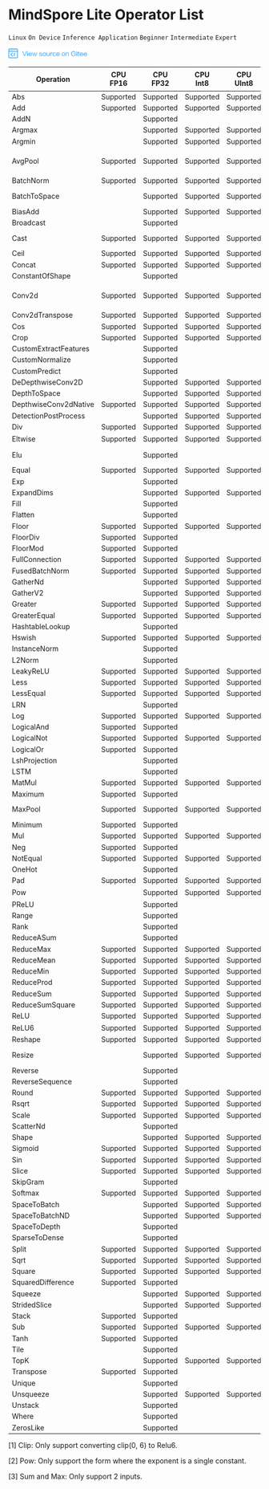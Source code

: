 # MindSpore Lite Operator List

`Linux` `On Device` `Inference Application` `Beginner` `Intermediate` `Expert`

<a href="https://gitee.com/mindspore/docs/blob/master/docs/note/source_en/operator_list_lite.md" target="_blank"><img src="./_static/logo_source.png"></a>

| Operation             | CPU<br/>FP16 | CPU<br/>FP32 | CPU<br/>Int8 | CPU<br/>UInt8 | GPU<br/>FP16 | GPU<br/>FP32 | NPU       | 支持的Tensorflow<br/>Lite算子   | 支持的Caffe<br/>Lite算子 | 支持的Onnx<br/>Lite算子                         |
| --------------------- | ------------ | ------------ | ------------ | ------------- | ------------ | ------------ | --------- | ------------------------------- | ------------------------ | ----------------------------------------------- |
| Abs                   | Supported    | Supported    | Supported    | Supported     | Supported    | Supported    | Supported | Abs                             |                          | Abs                                             |
| Add                   | Supported    | Supported    | Supported    | Supported     | Supported    | Supported    | Supported | Add                             |                          | Add, Int8Add                                    |
| AddN                  |              | Supported    |              |               |              |              |           | AddN                            |                          |                                                 |
| Argmax                |              | Supported    | Supported    | Supported     | Supported    | Supported    |           | Argmax                          | ArgMax                   | ArgMax                                          |
| Argmin                |              | Supported    | Supported    | Supported     | Supported    | Supported    |           | Argmin                          |                          |                                                 |
| AvgPool               | Supported    | Supported    | Supported    | Supported     | Supported    | Supported    | Supported | MeanPooling                     | Pooling                  | AveragePool, GlobalAveragePool, Int8AveragePool |
| BatchNorm             | Supported    | Supported    | Supported    | Supported     | Supported    | Supported    |           |                                 | BatchNorm                | BatchNormalization                              |
| BatchToSpace          |              | Supported    | Supported    | Supported     | Supported    | Supported    |           | BatchToSpace, BatchToSpaceND    |                          |                                                 |
| BiasAdd               |              | Supported    | Supported    | Supported     | Supported    | Supported    |           |                                 |                          | BiasAdd                                         |
| Broadcast             |              | Supported    |              |               |              |              |           | BroadcastTo                     |                          | Expand                                          |
| Cast                  | Supported    | Supported    | Supported    | Supported     | Supported    | Supported    | Supported | Cast, QUANTIZE, DEQUANTIZE      |                          | Cast                                            |
| Ceil                  | Supported    | Supported    | Supported    | Supported     | Supported    | Supported    | Supported | Ceil                            |                          | Ceil                                            |
| Concat                | Supported    | Supported    | Supported    | Supported     | Supported    | Supported    | Supported | Concat                          | Concat                   | Concat                                          |
| ConstantOfShape       |              | Supported    |              |               |              |              |           |                                 |                          | ConstantOfShape                                 |
| Conv2d                | Supported    | Supported    | Supported    | Supported     | Supported    | Supported    | Supported | Conv2D                          | Convolution              | Conv, Int8Conv, ConvRelu, Int8ConvRelu          |
| Conv2dTranspose       | Supported    | Supported    | Supported    | Supported     | Supported    | Supported    | Supported | DeConv2D                        | Deconvolution            | ConvTranspose                                   |
| Cos                   | Supported    | Supported    | Supported    | Supported     | Supported    | Supported    | Supported | Cos                             |                          | Cos                                             |
| Crop                  | Supported    | Supported    | Supported    | Supported     |              |              |           |                                 | Crop                     |                                                 |
| CustomExtractFeatures |              | Supported    |              |               |              |              |           | ExtractFeatures                 |                          |                                                 |
| CustomNormalize       |              | Supported    |              |               |              |              |           | Normalize                       |                          |                                                 |
| CustomPredict         |              | Supported    |              |               |              |              |           | Predict                         |                          |                                                 |
| DeDepthwiseConv2D     |              | Supported    | Supported    | Supported     |              |              |           |                                 | Deconvolution            |                                                 |
| DepthToSpace          |              | Supported    | Supported    | Supported     | Supported    | Supported    |           | DepthToSpace                    |                          | DepthToSpace                                    |
| DepthwiseConv2dNative | Supported    | Supported    | Supported    | Supported     | Supported    | Supported    | Supported | DepthwiseConv2D                 | Convolution              |                                                 |
| DetectionPostProcess  |              | Supported    | Supported    | Supported     |              |              |           | Custom                          |                          |                                                 |
| Div                   | Supported    | Supported    | Supported    | Supported     | Supported    | Supported    | Supported | Div, RealDiv                    |                          | Div                                             |
| Eltwise               | Supported    | Supported    | Supported    | Supported     | Supported    | Supported    | Supported |                                 | Eltwise                  | Sum, Max<sup>[3]</sup>                          |
| Elu                   |              | Supported    |              |               |              |              |           |                                 | Elu                      | Elu, NonMaxSuppression                          |
| Equal                 | Supported    | Supported    | Supported    | Supported     | Supported    | Supported    | Supported | Equal                           |                          | Equal                                           |
| Exp                   |              | Supported    |              |               | Supported    | Supported    |           | Exp                             | Exp                      | Exp                                             |
| ExpandDims            |              | Supported    | Supported    | Supported     |              |              |           | ExpandDims                      |                          |                                                 |
| Fill                  |              | Supported    |              |               |              |              |           | Fill                            |                          |                                                 |
| Flatten               |              | Supported    |              |               |              |              |           |                                 | Flatten                  |                                                 |
| Floor                 | Supported    | Supported    | Supported    | Supported     | Supported    | Supported    | Supported | flOOR                           |                          | Floor                                           |
| FloorDiv              | Supported    | Supported    |              |               | Supported    | Supported    | Supported | FloorDiv                        |                          |                                                 |
| FloorMod              | Supported    | Supported    |              |               | Supported    | Supported    | Supported | FloorMod                        |                          |                                                 |
| FullConnection        | Supported    | Supported    | Supported    | Supported     | Supported    | Supported    |           | FullyConnected                  | InnerProduct             |                                                 |
| FusedBatchNorm        | Supported    | Supported    | Supported    | Supported     |              |              | Supported | FusedBatchNorm                  |                          |                                                 |
| GatherNd              |              | Supported    | Supported    | Supported     | Supported    | Supported    |           | GatherND                        |                          |                                                 |
| GatherV2              |              | Supported    | Supported    | Supported     | Supported    | Supported    |           | Gather                          |                          | Gather                                          |
| Greater               | Supported    | Supported    | Supported    | Supported     | Supported    | Supported    | Supported | Greater                         |                          | Greater                                         |
| GreaterEqual          | Supported    | Supported    | Supported    | Supported     | Supported    | Supported    | Supported | GreaterEqual                    |                          |                                                 |
| HashtableLookup       |              | Supported    |              |               |              |              |           | HashtableLookup                 |                          |                                                 |
| Hswish                | Supported    | Supported    | Supported    | Supported     | Supported    | Supported    | Supported | HardSwish                       |                          |                                                 |
| InstanceNorm          |              | Supported    |              |               |              |              |           | InstanceNorm                    |                          |                                                 |
| L2Norm                |              | Supported    |              |               |              |              |           | L2_NORMALIZATION                |                          |                                                 |
| LeakyReLU             | Supported    | Supported    | Supported    | Supported     | Supported    | Supported    | Supported | LeakyRelu                       |                          | LeakyRelu                                       |
| Less                  | Supported    | Supported    | Supported    | Supported     | Supported    | Supported    | Supported | Less                            |                          | Less                                            |
| LessEqual             | Supported    | Supported    | Supported    | Supported     | Supported    | Supported    | Supported | LessEqual                       |                          |                                                 |
| LRN                   |              | Supported    |              |               |              |              |           | LocalResponseNorm               |                          | Lrn, LRN                                        |
| Log                   | Supported    | Supported    | Supported    | Supported     | Supported    | Supported    | Supported | Log                             |                          | Log                                             |
| LogicalAnd            | Supported    | Supported    |              |               | Supported    | Supported    | Supported | LogicalAnd                      |                          | And                                             |
| LogicalNot            | Supported    | Supported    | Supported    | Supported     | Supported    | Supported    | Supported | LogicalNot                      |                          | Not                                             |
| LogicalOr             | Supported    | Supported    |              |               | Supported    | Supported    | Supported | LogicalOr                       |                          | Or                                              |
| LshProjection         |              | Supported    |              |               |              |              |           | LshProjection                   |                          |                                                 |
| LSTM                  |              | Supported    |              |               |              |              |           |                                 |                          | LSTM                                            |
| MatMul                | Supported    | Supported    | Supported    | Supported     | Supported    | Supported    | Supported |                                 |                          | MatMul                                          |
| Maximum               | Supported    | Supported    |              |               | Supported    | Supported    | Supported | Maximum                         |                          |                                                 |
| MaxPool               | Supported    | Supported    | Supported    | Supported     | Supported    | Supported    | Supported | MaxPooling                      | Pooling                  | MaxPool, GlobalMaxPool                          |
| Minimum               | Supported    | Supported    |              |               | Supported    | Supported    | Supported | Minimum                         |                          | Min                                             |
| Mul                   | Supported    | Supported    | Supported    | Supported     | Supported    | Supported    | Supported | Mul                             |                          | Mul                                             |
| Neg                   | Supported    | Supported    |              |               | Supported    | Supported    | Supported | Neg                             |                          | Neg                                             |
| NotEqual              | Supported    | Supported    | Supported    | Supported     | Supported    | Supported    | Supported | NotEqual                        |                          |                                                 |
| OneHot                |              | Supported    |              |               | Supported    | Supported    |           | OneHot                          |                          | OneHot                                          |
| Pad                   | Supported    | Supported    | Supported    | Supported     | Supported    | Supported    | Supported | Pad, MirrorPad                  |                          | Pad                                             |
| Pow                   |              | Supported    | Supported    | Supported     | Supported    | Supported    |           | Pow                             | Power                    | Pow<sup>[2]</sup>                               |
| PReLU                 |              | Supported    |              |               | Supported    | Supported    |           | PRELU                           | PReLU                    | PRelu                                           |
| Range                 |              | Supported    |              |               |              |              |           | Range                           |                          |                                                 |
| Rank                  |              | Supported    |              |               |              |              |           | Rank                            |                          |                                                 |
| ReduceASum            |              | Supported    |              |               | Supported    | Supported    |           |                                 | Reduction                |                                                 |
| ReduceMax             | Supported    | Supported    | Supported    | Supported     | Supported    | Supported    |           | ReduceMax                       |                          | ReduceMax                                       |
| ReduceMean            | Supported    | Supported    | Supported    | Supported     | Supported    | Supported    |           | Mean                            | Reduction                | ReduceMean                                      |
| ReduceMin             | Supported    | Supported    | Supported    | Supported     | Supported    | Supported    |           | ReduceMin                       |                          | ReduceMin                                       |
| ReduceProd            | Supported    | Supported    | Supported    | Supported     | Supported    | Supported    |           | ReduceProd                      |                          | ReduceProd                                      |
| ReduceSum             | Supported    | Supported    | Supported    | Supported     | Supported    | Supported    |           | Sum                             | Reduction                | ReduceSum                                       |
| ReduceSumSquare       | Supported    | Supported    | Supported    | Supported     |              |              |           |                                 | Reduction                | ReduceSumSquare                                 |
| ReLU                  | Supported    | Supported    | Supported    | Supported     | Supported    | Supported    | Supported | Relu                            | ReLU                     | Relu                                            |
| ReLU6                 | Supported    | Supported    | Supported    | Supported     | Supported    | Supported    | Supported | Relu6                           | ReLU6                    | Clip<sup>[1]</sup>                              |
| Reshape               | Supported    | Supported    | Supported    | Supported     | Supported    | Supported    |           | Reshape                         | Reshape                  | Reshape,Flatten                                 |
| Resize                |              | Supported    | Supported    | Supported     | Supported    | Supported    | Supported | ResizeBilinear, NearestNeighbor | Interp                   |                                                 |
| Reverse               |              | Supported    |              |               |              |              |           | reverse                         |                          |                                                 |
| ReverseSequence       |              | Supported    |              |               |              |              |           | ReverseSequence                 |                          |                                                 |
| Round                 | Supported    | Supported    | Supported    | Supported     | Supported    | Supported    | Supported | Round                           |                          | Round                                           |
| Rsqrt                 | Supported    | Supported    | Supported    | Supported     | Supported    | Supported    | Supported | Rsqrt                           |                          |                                                 |
| Scale                 | Supported    | Supported    | Supported    | Supported     | Supported    | Supported    | Supported |                                 | Scale                    |                                                 |
| ScatterNd             |              | Supported    |              |               |              |              |           | ScatterNd                       |                          |                                                 |
| Shape                 |              | Supported    | Supported    | Supported     | Supported    | Supported    | Supported | Shape                           |                          | Shape                                           |
| Sigmoid               | Supported    | Supported    | Supported    | Supported     | Supported    | Supported    |           | Logistic                        | Sigmoid                  | Sigmoid                                         |
| Sin                   | Supported    | Supported    | Supported    | Supported     | Supported    | Supported    | Supported | Sin                             |                          | Sin                                             |
| Slice                 | Supported    | Supported    | Supported    | Supported     | Supported    | Supported    | Supported | Slice                           | Slice                    | Slice                                           |
| SkipGram              |              | Supported    |              |               |              |              |           | SKipGram                        |                          |                                                 |
| Softmax               | Supported    | Supported    | Supported    | Supported     | Supported    | Supported    | Supported | Softmax                         | Softmax                  | Softmax                                         |
| SpaceToBatch          |              | Supported    | Supported    | Supported     | Supported    | Supported    |           | SpaceToBatch                    |                          |                                                 |
| SpaceToBatchND        |              | Supported    | Supported    | Supported     | Supported    | Supported    |           | SpaceToBatchND                  |                          |                                                 |
| SpaceToDepth          |              | Supported    |              |               | Supported    | Supported    |           | SpaceToDepth                    |                          | SpaceToDepth                                    |
| SparseToDense         |              | Supported    |              |               | Supported    | Supported    |           | SpareToDense                    |                          |                                                 |
| Split                 | Supported    | Supported    | Supported    | Supported     |              |              | Supported | Split, SplitV                   |                          | Split                                           |
| Sqrt                  | Supported    | Supported    | Supported    | Supported     | Supported    | Supported    | Supported | Sqrt                            |                          | Sqrt                                            |
| Square                | Supported    | Supported    | Supported    | Supported     | Supported    | Supported    | Supported | Square                          |                          |                                                 |
| SquaredDifference     | Supported    | Supported    |              |               | Supported    | Supported    | Supported | SquaredDifference               |                          |                                                 |
| Squeeze               |              | Supported    | Supported    | Supported     | Supported    | Supported    |           | Squeeze                         |                          | Squeeze                                         |
| StridedSlice          |              | Supported    | Supported    | Supported     | Supported    | Supported    | Supported | StridedSlice                    |                          |                                                 |
| Stack                 | Supported    | Supported    |              |               | Supported    | Supported    |           | Stack                           |                          |                                                 |
| Sub                   | Supported    | Supported    | Supported    | Supported     | Supported    | Supported    | Supported | Sub                             |                          | Sub                                             |
| Tanh                  | Supported    | Supported    |              |               | Supported    | Supported    |           | Tanh                            | TanH                     | Tanh, Sign                                      |
| Tile                  |              | Supported    |              |               |              |              |           | Tile                            | Tile                     | Tile                                            |
| TopK                  |              | Supported    | Supported    | Supported     |              |              |           | TopKV2                          |                          | TopK                                            |
| Transpose             | Supported    | Supported    |              |               | Supported    | Supported    | Supported | Transpose                       | Permute                  | Transpose                                       |
| Unique                |              | Supported    |              |               |              |              |           | Unique                          |                          |                                                 |
| Unsqueeze             |              | Supported    | Supported    | Supported     |              |              | Supported |                                 |                          | Unsqueeze                                       |
| Unstack               |              | Supported    |              |               |              |              |           | Unstack                         |                          |                                                 |
| Where                 |              | Supported    |              |               |              |              |           | Where                           |                          |                                                 |
| ZerosLike             |              | Supported    |              |               |              |              |           | ZerosLike                       |                          |                                                 |

[1] Clip: Only support converting clip(0, 6) to Relu6.

[2] Pow: Only support the form where the exponent is a single constant.

[3] Sum and Max: Only support 2 inputs.
